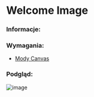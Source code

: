 # Welcome Image

### Informacje:
 
### Wymagania:
 - [Mody Canvas](https://github.com/Gotowka/dbmmody/tree/main/beta)

### Podgląd:
![image](https://i.imgur.com/Xxf18fy.png)
